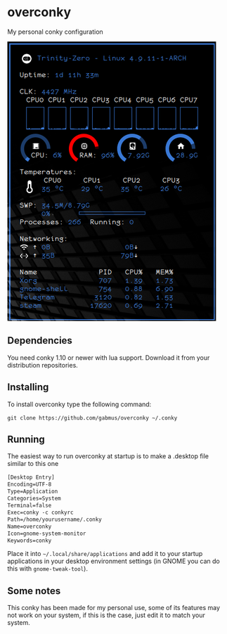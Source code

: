# overconky
My personal conky configuration

![](screenshot.png)

## Dependencies

You need conky 1.10 or newer with lua support. Download it from your distribution repositories.

## Installing

To install overconky type the following command:

    git clone https://github.com/gabmus/overconky ~/.conky

## Running

The easiest way to run overconky at startup is to make a .desktop file similar to this one

    [Desktop Entry]
    Encoding=UTF-8
    Type=Application
    Categories=System
    Terminal=false
    Exec=conky -c conkyrc
    Path=/home/yourusername/.conky
    Name=overconky
    Icon=gnome-system-monitor
    Keywords=conky

Place it into `~/.local/share/applications` and add it to your startup applications in your desktop environment settings (in GNOME you can do this with `gnome-tweak-tool`).

## Some notes

This conky has been made for my personal use, some of its features may not work on your system, if this is the case, just edit it to match your system.